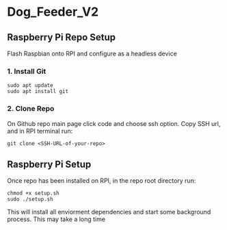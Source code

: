 # Dog_Feeder_V2

## Raspberry Pi Repo Setup

Flash Raspbian onto RPI and configure as a headless device

### 1. Install Git
```
sudo apt update
sudo apt install git
```

### 2. Clone Repo
On Github repo main page click code and choose ssh option. Copy SSH url, and in RPI terminal run:
```
git clone <SSH-URL-of-your-repo>
```

## Raspberry Pi Setup
Once repo has been installed on RPI, in the repo root directory run:
```
chmod +x setup.sh
sudo ./setup.sh
```
This will install all enviorment dependencies and start some background process. This may take a long time
